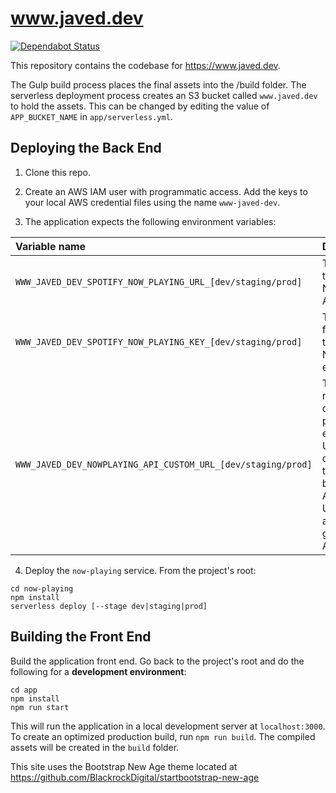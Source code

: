 # www.javed.dev

[![Dependabot Status](https://api.dependabot.com/badges/status?host=github&repo=akhtarja/www.javed.dev)](https://dependabot.com)

This repository contains the codebase for https://www.javed.dev.

The Gulp build process places the final assets into the /build folder. The serverless deployment process creates an S3 bucket called `www.javed.dev` to hold the assets. This can be changed by editing the value of `APP_BUCKET_NAME` in `app/serverless.yml`.

## Deploying the Back End
1. Clone this repo.

2. Create an AWS IAM user with programmatic access. Add the keys to your local AWS credential files using the name `www-javed-dev`.

3. The application expects the following environment variables:

| Variable name | Description |
| :--- | :--- |
| `WWW_JAVED_DEV_SPOTIFY_NOW_PLAYING_URL_[dev/staging/prod]` | The URL of the Spotify Now Playing API endpoint |
| `WWW_JAVED_DEV_SPOTIFY_NOW_PLAYING_KEY_[dev/staging/prod]` | The API key for use with the Spotify Now Playing endpoint |
| `WWW_JAVED_DEV_NOWPLAYING_API_CUSTOM_URL_[dev/staging/prod]` | The absolute root URL of a custom now playing endpoint URL, if desired. If this is left blank, the API endpoint URL will be automatically generated by AWS |

4. Deploy the `now-playing` service. From the project's root:
```
cd now-playing
npm install
serverless deploy [--stage dev|staging|prod]
```

## Building the Front End
Build the application front end. Go back to the project's root and do the following for a **development environment**:
```
cd app
npm install
npm run start
```
This will run the application in a local development server at `localhost:3000`. To create an optimized production build, run `npm run build`. The compiled assets will be created in the `build` folder.

This site uses the Bootstrap New Age theme located at https://github.com/BlackrockDigital/startbootstrap-new-age